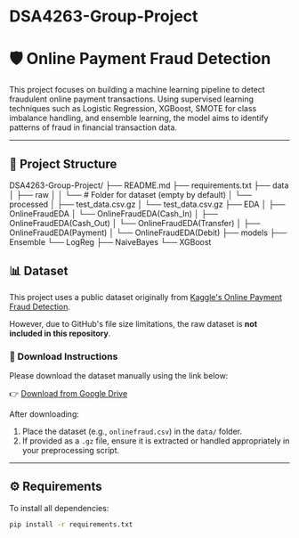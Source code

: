 # DSA4263-Group-Project
# 🛡️ Online Payment Fraud Detection

This project focuses on building a machine learning pipeline to detect fraudulent online payment transactions. Using supervised learning techniques such as Logistic Regression, XGBoost, SMOTE for class imbalance handling, and ensemble learning, the model aims to identify patterns of fraud in financial transaction data.

---

## 📁 Project Structure
DSA4263-Group-Project/
├── README.md
├── requirements.txt
├── data
│   ├── raw
│   │   └──  # Folder for dataset (empty by default)
│   └── processed
│       ├── test_data.csv.gz
│       └── test_data.csv.gz
├── EDA
│   ├── OnlineFraudEDA
│   └── OnlineFraudEDA(Cash_In)
│   ├── OnlineFraudEDA(Cash_Out)
│   └── OnlineFraudEDA(Transfer)
│   ├── OnlineFraudEDA(Payment)
│   └── OnlineFraudEDA(Debit)
├── models
    ├── Ensemble
    └── LogReg
    ├── NaiveBayes
    └── XGBoost

## 📊 Dataset

This project uses a public dataset originally from [Kaggle's Online Payment Fraud Detection](https://www.kaggle.com/datasets/ealaxi/paysim1).

However, due to GitHub's file size limitations, the raw dataset is **not included in this repository**.

### 🔗 Download Instructions

Please download the dataset manually using the link below:

👉 [Download from Google Drive](https://drive.google.com/your-shareable-link-here)

After downloading:

1. Place the dataset (e.g., `onlinefraud.csv`) in the `data/` folder.
2. If provided as a `.gz` file, ensure it is extracted or handled appropriately in your preprocessing script.

---

## ⚙️ Requirements

To install all dependencies:

```bash
pip install -r requirements.txt
